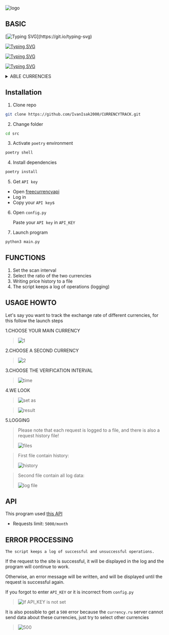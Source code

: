 <div aloigh='center'>
  
  ![logo](https://github.com/IvanIsak2000/CURRENCYTRACK/assets/79650307/63f3ccb8-e71c-4135-8b67-358bb3a72c49)

</div>

## BASIC

[![Typing SVG](https://readme-typing-svg.demolab.com?font=Fira+Code&pause=1500&repeat=false&width=800&height=30&lines=This+program+is+designed+to+monitor++the+change+of+two+currencies.)](https://git.io/typing-svg) 

[![Typing SVG](https://readme-typing-svg.demolab.com?font=Fira+Code&pause=1500&repeat=false&width=800&height=30&lines=Python+%3D%3E+3.7)](https://git.io/typing-svg)

[![Typing SVG](https://readme-typing-svg.demolab.com?font=Fira+Code&pause=1500&repeat=false&width=800&height=30&lines=Package+manager%3A+poetry)](https://git.io/typing-svg)

[![Typing SVG](https://readme-typing-svg.demolab.com?font=Fira+Code&pause=1500&repeat=false&width=800&height=30&lines=API%3A+freecurrencyapi.com)](https://git.io/typing-svg)


<details>
 <summary>ABLE CURRENCIES</summary>
  
  ```
  USD
  RUB
  EUR
  AUD
  AZN
  GBP
  AMD
  BYN
  BGN
  BRL
  HUF
  VND
  HKD
  GEL
  DKK
  AED
  EGP
  INR
  IDR
  KZT
  CAD
  QAR
  KGS
  CNY
  MDL
  NZD
  NOK
  PLN
  RON
  XDR
  SGD
  TJS
  THB
  TRY
  TMT
  UZS
  UAH
  CZK
  SEK
  CHF
  RSD
  ZAR
  KRW
  JPY
  ```
</details>


## Installation
1. Clone repo
```bash
git clone https://github.com/IvanIsak2000/CURRENCYTRACK.git
```

2. Change folder
 ```bash
 cd src
```

3. Activate `poetry` environment
```bash
poetry shell
```

4. Install dependencies
```bash
poetry install  
```

5. Get `API key`
  - Open <a href='https://freecurrencyapi.com/'>freecurrencyapi</a>
  - Log in 
  -  Copy your `API key`s
     
6. Open `config.py`
   
   Paste your `API key` in `API_KEY`
 
8. Launch program
```bash
python3 main.py
```

## FUNCTIONS

  1. Set the scan interval
  2. Select the ratio of the two currencies
  3. Writing price history to a file
  4. The script keeps a log of operations (logging)


## USAGE HOWTO

Let's say you want to track the exchange rate of different currencies, for this follow the launch steps

  1.CHOOSE YOUR MAIN CURRENCY
  >![1](https://github.com/IvanIsak2000/CURRENCYTRACK/assets/79650307/97934fe6-6fc8-40b2-99fe-375f03b55e27)
  
  2.CHOOSE A SECOND CURRENCY
  >![2](https://github.com/IvanIsak2000/CURRENCYTRACK/assets/79650307/9e775757-fb0f-43a1-9b2d-9abc1cde8cda)
  
  
  3.CHOOSE THE VERIFICATION INTERVAL
  >![time](https://github.com/IvanIsak2000/CURRENCYTRACK/assets/79650307/ac8711cd-b3eb-4a20-9f1e-1e09fc9cb9f4)
  
  
  4.WE LOOK
  >![set as](https://github.com/IvanIsak2000/CURRENCYTRACK/assets/79650307/e552af1c-fa53-4cca-b179-1289e716572a)
  
  
  >![result](https://github.com/IvanIsak2000/CURRENCYTRACK/assets/79650307/35880516-a77c-4ce7-9b1b-24f5237d0ec9)
  
  5.LOGGING
  >Please note that each request is logged to a file, and there is also a request history file!
  >
  >![files](https://github.com/IvanIsak2000/CURRENCYTRACK/assets/79650307/65a6f296-1289-46c1-8e82-bb35cef8c620)
  
  >First file contain history:
  >
  >![history](https://github.com/IvanIsak2000/CURRENCYTRACK/assets/79650307/593b45e5-7f3a-41b5-9226-3992e5a285cb)
  
  >Second file contain all log data:
  >
  >![log file](https://github.com/IvanIsak2000/CURRENCYTRACK/assets/79650307/632787ac-87b1-4963-95fd-55ef0c694241)




## API
This program used <a href='https://freecurrencyapi.com/'>this API<a/>
- Requests limit: `5000/month`


## ERROR PROCESSING 


``The script keeps a log of successful and unsuccessful operations.``

If the request to the site is successful, it will be displayed in the log and the program will continue to work.

Otherwise, an error message will be written, and will be displayed until the request is successful again.

If you forgot to enter `API_KEY` or it is incorrect from `config.py`
>![if API_KEY is not set](https://user-images.githubusercontent.com/79650307/232423544-638287bf-e097-4417-a02c-ba33251d7a9c.png)

It is also possible to get a `500` error because the `currency.ru` server cannot send data about these currencies, just try to select other currencies
>![500](https://user-images.githubusercontent.com/79650307/232423959-00b172a2-389d-45ef-a22f-b3ce8b596531.png)

